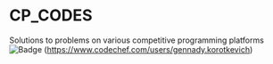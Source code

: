 # CP_CODES
Solutions to problems on various competitive programming platforms
![Badge](https://cp-logo.vercel.app/codechef/gennady.korotkevich)
(https://www.codechef.com/users/gennady.korotkevich)
